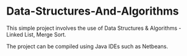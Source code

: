 # Data-Structures-And-Algorithms

This simple project involves the use of Data Structures & Algorithms - Linked List, Merge Sort.

The project can be compiled using Java IDEs such as Netbeans.